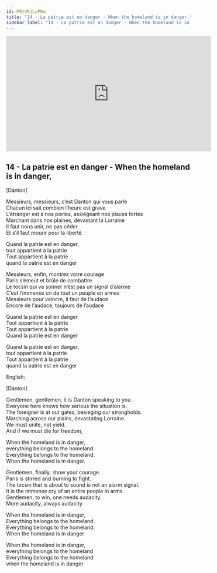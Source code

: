 ```yaml
---
id: M9tVKjLuPNw
title: "14 - La patrie est en danger - When the homeland is in danger,"
sidebar_label: "14 - La patrie est en danger - When the homeland is in danger,"
---
```


<div class="video-float-container">
  <iframe
    width="560"
    height="315"
    src="https://www.youtube.com/embed/M9tVKjLuPNw"
    title="YouTube video player"
    frameborder="0"
    allow="accelerometer; autoplay; clipboard-write; encrypted-media; gyroscope; picture-in-picture; web-share"
    referrerpolicy="strict-origin-when-cross-origin"
    allowfullscreen
  ></iframe>
</div>

## 14 - La patrie est en danger - When the homeland is in danger,

[Danton]

Messieurs, messieurs, c’est Danton qui vous parle  
Chacun ici sait combien l’heure est grave  
L’étranger est à nos portes, assiégeant nos places fortes  
Marchant dans nos plaines, dévastant la Lorraine  
Il faut nous unir, ne pas céder  
Et s’il faut mourir pour la liberté

Quand la patrie est en danger,   
tout appartient à la patrie  
Tout appartient à la patrie   
quand la patrie est en danger

Messieurs, enfin, montrez votre courage  
Paris s’émeut et brûle de combattre  
Le tocsin qui va sonner n’est pas un signal d’alarme  
C’est l’immense cri de tout un peuple en armes  
Messieurs pour vaincre, il faut de l’audace  
Encore de l’audace, toujours de l’audace

Quand la patrie est en danger  
Tout appartient à la patrie  
Tout appartient à la patrie  
Quand la patrie est en danger

Quand la patrie est en danger,   
tout appartient à la patrie  
Tout appartient à la patrie   
quand la patrie est en danger

English:

[Danton]

Gentlemen, gentlemen, it is Danton speaking to you.  
Everyone here knows how serious the situation is.  
The foreigner is at our gates, besieging our strongholds.  
Marching across our plains, devastating Lorraine.  
We must unite, not yield.  
And if we must die for freedom,

When the homeland is in danger,  
everything belongs to the homeland.  
Everything belongs to the homeland.  
When the homeland is in danger.

Gentlemen, finally, show your courage.  
Paris is stirred and burning to fight.  
The tocsin that is about to sound is not an alarm signal.  
It is the immense cry of an entire people in arms.  
Gentlemen, to win, one needs audacity.  
More audacity, always audacity.

When the homeland is in danger,  
Everything belongs to the homeland.  
Everything belongs to the homeland.  
When the homeland is in danger

When the homeland is in danger,  
everything belongs to the homeland  
Everything belongs to the homeland  
when the homeland is in danger
